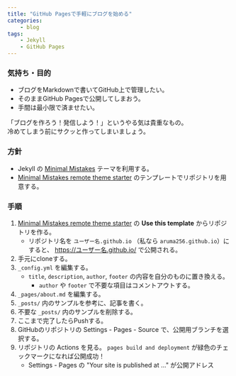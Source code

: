 ```yaml
---
title: "GitHub Pagesで手軽にブログを始める"
categories:
    - blog
tags:
    - Jekyll
    - GitHub Pages
---
```


### 気持ち・目的

* ブログをMarkdownで書いてGitHub上で管理したい。
* そのままGitHub Pagesで公開してしまおう。
* 手間は最小限で済ませたい。

「ブログを作ろう！発信しよう！」というやる気は貴重なもの。  
冷めてしまう前にサクッと作ってしまいましょう。

### 方針

* Jekyll の [Minimal Mistakes](https://mmistakes.github.io/minimal-mistakes/) テーマを利用する。
* [Minimal Mistakes remote theme starter](https://github.com/mmistakes/mm-github-pages-starter) のテンプレートでリポジトリを用意する。

### 手順

1. [Minimal Mistakes remote theme starter](https://github.com/mmistakes/mm-github-pages-starter) の **Use this template** からリポジトリを作る。
    * リポジトリ名を `ユーザー名.github.io` （私なら `aruma256.github.io`）にすると、 https://ユーザー名.github.io/ で公開される。
1. 手元にcloneする。
1. `_config.yml` を編集する。
    * `title`, `description`, `author`, `footer` の内容を自分のものに置き換える。
        * `author` や `footer` で不要な項目はコメントアウトする。
1. `_pages/about.md` を編集する。
1. `_posts/` 内のサンプルを参考に、記事を書く。
1. 不要な `_posts/` 内のサンプルを削除する。
1. ここまで完了したらPushする。
1. GitHubのリポジトリの Settings - Pages - Source で、公開用ブランチを選択する。
1. リポジトリの Actions を見る。 `pages build and deployment` が緑色のチェックマークになれば公開成功！
    * Settings - Pages の "Your site is published at ..." が公開アドレス
